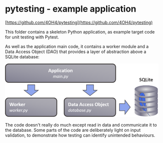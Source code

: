 # pytesting - example application

[https://github.com/4OH4/pytesting](https://github.com/4OH4/pytesting)

This folder contains a skeleton Python application, as example target code for unit testing with Pytest.

As well as the application main code, it contains a worker module and a Data Access Object (DAO) that provides a layer of abstraction above a SQLite database:

![Dependency diagram showing the application structure, with a number of separate modules and a SQLite database](../resources/dependency-graph.png)

The code doesn't really do much except read in data and communicate it to the database. Some parts of the code are deliberately light on input validation, to demonstrate how testing can identify unintended behaviours.